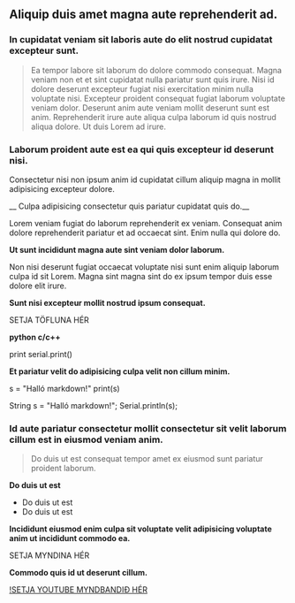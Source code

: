 ## Aliquip duis amet magna aute reprehenderit ad.

### In cupidatat veniam sit laboris aute do elit nostrud cupidatat excepteur sunt.

>Ea tempor labore sit laborum do dolore commodo consequat. Magna veniam non et et sint cupidatat nulla pariatur sunt quis irure. Nisi id dolore deserunt excepteur fugiat nisi exercitation minim nulla voluptate nisi. Excepteur proident consequat fugiat laborum voluptate veniam dolor. Deserunt anim aute veniam mollit deserunt sunt est anim. Reprehenderit irure aute aliqua culpa laborum id quis nostrud aliqua dolore. Ut duis Lorem ad irure.

### Laborum proident aute est ea qui quis excepteur id deserunt nisi.

Consectetur nisi non ipsum anim id cupidatat cillum aliquip magna in mollit adipisicing excepteur dolore. 

__ Culpa adipisicing consectetur quis pariatur cupidatat quis do.__

Lorem veniam fugiat do laborum reprehenderit ex veniam. Consequat anim dolore reprehenderit pariatur et ad occaecat sint. Enim nulla qui dolore do. 

__Ut sunt incididunt magna aute sint veniam dolor laborum.__

Non nisi deserunt fugiat occaecat voluptate nisi sunt enim aliquip laborum culpa id sit Lorem. Magna sint magna sint do ex ipsum tempor duis esse dolore elit irure.

**Sunt nisi excepteur mollit nostrud ipsum consequat.**

SETJA TÖFLUNA HÉR

**python c/c++**

print     serial.print()




**Et pariatur velit do adipisicing culpa velit non cillum minim.**

s = "Halló markdown!"
print(s)

String s = "Halló markdown!";
Serial.println(s);

### Id aute pariatur consectetur mollit consectetur sit velit laborum cillum est in eiusmod veniam anim.

>Do duis ut est consequat tempor amet ex eiusmod sunt pariatur proident laborum.

__Do duis ut est__
* Do duis ut est
* Do duis ut est 

__Incididunt eiusmod enim culpa sit voluptate velit adipisicing voluptate anim ut incididunt commodo ea.__

SETJA MYNDINA HÉR

__Commodo quis id ut deserunt cillum.__

[!SETJA YOUTUBE MYNDBANDIÐ HÉR](HUBNt18RFbo)


